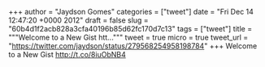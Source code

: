 
+++
author = "Jaydson Gomes"
categories = ["tweet"]
date = "Fri Dec 14 12:47:20 +0000 2012"
draft = false
slug = "60b4d1f2acb828a3cfa40196b85d62fc170d7c13"
tags = ["tweet"]
title = """Welcome to a New Gist htt..."""
tweet = true
micro = true
tweet_url = "https://twitter.com/jaydson/status/279568254958198784"
+++
Welcome to a New Gist http://t.co/8iuObNB4
